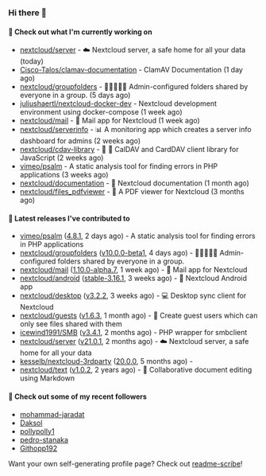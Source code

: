 ### Hi there 👋

#### 👷 Check out what I'm currently working on

- [nextcloud/server](https://github.com/nextcloud/server) - ☁️ Nextcloud server, a safe home for all your data (today)
- [Cisco-Talos/clamav-documentation](https://github.com/Cisco-Talos/clamav-documentation) - ClamAV Documentation (1 day ago)
- [nextcloud/groupfolders](https://github.com/nextcloud/groupfolders) - 📁👩‍👩‍👧‍👦 Admin-configured folders shared by everyone in a group. (5 days ago)
- [juliushaertl/nextcloud-docker-dev](https://github.com/juliushaertl/nextcloud-docker-dev) - Nextcloud development environment using docker-compose (1 week ago)
- [nextcloud/mail](https://github.com/nextcloud/mail) - 💌 Mail app for Nextcloud (1 week ago)
- [nextcloud/serverinfo](https://github.com/nextcloud/serverinfo) - 📊 A monitoring app which creates a server info dashboard for admins (2 weeks ago)
- [nextcloud/cdav-library](https://github.com/nextcloud/cdav-library) - :date: 📇 CalDAV and CardDAV client library for JavaScript (2 weeks ago)
- [vimeo/psalm](https://github.com/vimeo/psalm) - A static analysis tool for finding errors in PHP applications (3 weeks ago)
- [nextcloud/documentation](https://github.com/nextcloud/documentation) - 📘 Nextcloud documentation (1 month ago)
- [nextcloud/files_pdfviewer](https://github.com/nextcloud/files_pdfviewer) - :book: A PDF viewer for Nextcloud (3 months ago)

#### 🔭 Latest releases I've contributed to

- [vimeo/psalm](https://github.com/vimeo/psalm) ([4.8.1](https://github.com/vimeo/psalm/releases/tag/4.8.1), 2 days ago) - A static analysis tool for finding errors in PHP applications
- [nextcloud/groupfolders](https://github.com/nextcloud/groupfolders) ([v10.0.0-beta1](https://github.com/nextcloud/groupfolders/releases/tag/v10.0.0-beta1), 4 days ago) - 📁👩‍👩‍👧‍👦 Admin-configured folders shared by everyone in a group.
- [nextcloud/mail](https://github.com/nextcloud/mail) ([1.10.0-alpha.7](https://github.com/nextcloud/mail/releases/tag/1.10.0-alpha.7), 1 week ago) - 💌 Mail app for Nextcloud
- [nextcloud/android](https://github.com/nextcloud/android) ([stable-3.16.1](https://github.com/nextcloud/android/releases/tag/stable-3.16.1), 3 weeks ago) - 📱 Nextcloud Android app
- [nextcloud/desktop](https://github.com/nextcloud/desktop) ([v3.2.2](https://github.com/nextcloud/desktop/releases/tag/v3.2.2), 3 weeks ago) - 💻 Desktop sync client for Nextcloud
- [nextcloud/guests](https://github.com/nextcloud/guests) ([v1.6.3](https://github.com/nextcloud/guests/releases/tag/v1.6.3), 1 month ago) - 🙈 Create guest users which can only see files shared with them
- [icewind1991/SMB](https://github.com/icewind1991/SMB) ([v3.4.1](https://github.com/icewind1991/SMB/releases/tag/v3.4.1), 2 months ago) - PHP wrapper for smbclient
- [nextcloud/server](https://github.com/nextcloud/server) ([v21.0.1](https://github.com/nextcloud/server/releases/tag/v21.0.1), 2 months ago) - ☁️ Nextcloud server, a safe home for all your data
- [kesselb/nextcloud-3rdparty](https://github.com/kesselb/nextcloud-3rdparty) ([20.0.0](https://github.com/kesselb/nextcloud-3rdparty/releases/tag/20.0.0), 5 months ago) - 
- [nextcloud/text](https://github.com/nextcloud/text) ([v1.0.2](https://github.com/nextcloud/text/releases/tag/v1.0.2), 2 years ago) - 📑 Collaborative document editing using Markdown

#### 👯 Check out some of my recent followers

- [mohammad-jaradat](https://github.com/mohammad-jaradat)
- [Daksol](https://github.com/Daksol)
- [pollypolly1](https://github.com/pollypolly1)
- [pedro-stanaka](https://github.com/pedro-stanaka)
- [Githopp192](https://github.com/Githopp192)

Want your own self-generating profile page? Check out [readme-scribe](https://github.com/muesli/readme-scribe)!
